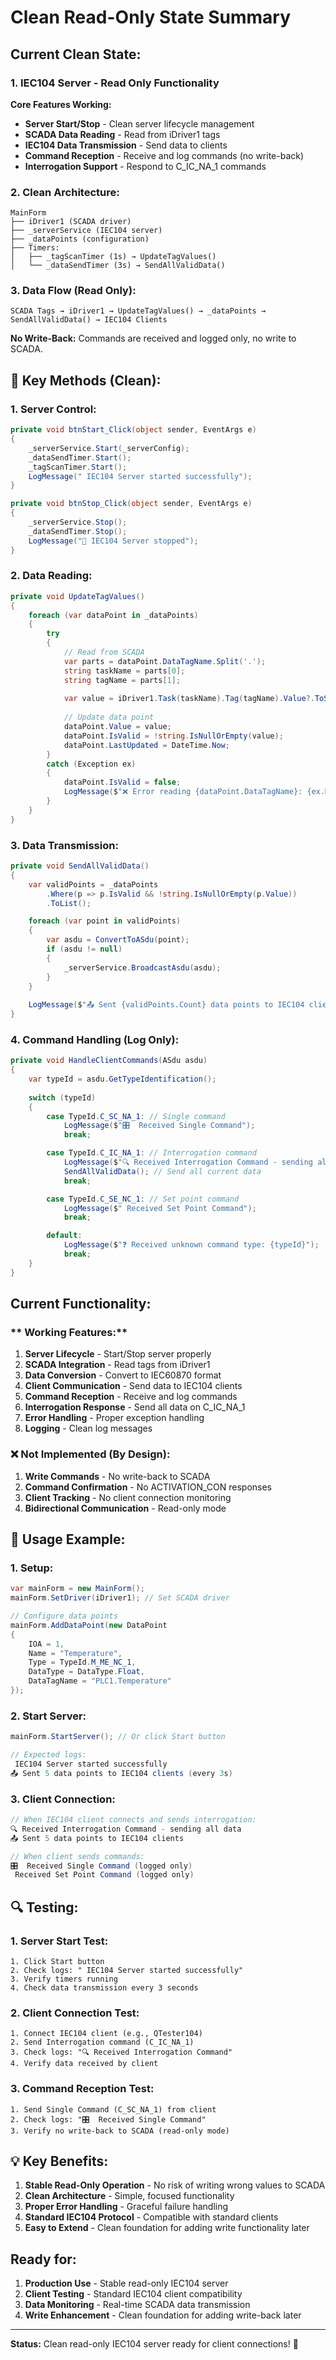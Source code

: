 # Clean Read-Only State Summary

##  **Current Clean State:**

### **1. IEC104 Server - Read Only Functionality**

**Core Features Working:**
-  **Server Start/Stop** - Clean server lifecycle management
-  **SCADA Data Reading** - Read from iDriver1 tags
-  **IEC104 Data Transmission** - Send data to clients
-  **Command Reception** - Receive and log commands (no write-back)
-  **Interrogation Support** - Respond to C_IC_NA_1 commands

### **2. Clean Architecture:**

```
MainForm
├── iDriver1 (SCADA driver)
├── _serverService (IEC104 server)
├── _dataPoints (configuration)
├── Timers:
│   ├── _tagScanTimer (1s) → UpdateTagValues()
│   └── _dataSendTimer (3s) → SendAllValidData()
```

### **3. Data Flow (Read Only):**

```
SCADA Tags → iDriver1 → UpdateTagValues() → _dataPoints → SendAllValidData() → IEC104 Clients
```

**No Write-Back:** Commands are received and logged only, no write to SCADA.

## 🔧 **Key Methods (Clean):**

### **1. Server Control:**
```csharp
private void btnStart_Click(object sender, EventArgs e)
{
    _serverService.Start(_serverConfig);
    _dataSendTimer.Start();
    _tagScanTimer.Start();
    LogMessage(" IEC104 Server started successfully");
}

private void btnStop_Click(object sender, EventArgs e)
{
    _serverService.Stop();
    _dataSendTimer.Stop();
    LogMessage("🛑 IEC104 Server stopped");
}
```

### **2. Data Reading:**
```csharp
private void UpdateTagValues()
{
    foreach (var dataPoint in _dataPoints)
    {
        try
        {
            // Read from SCADA
            var parts = dataPoint.DataTagName.Split('.');
            string taskName = parts[0];
            string tagName = parts[1];
            
            var value = iDriver1.Task(taskName).Tag(tagName).Value?.ToString();
            
            // Update data point
            dataPoint.Value = value;
            dataPoint.IsValid = !string.IsNullOrEmpty(value);
            dataPoint.LastUpdated = DateTime.Now;
        }
        catch (Exception ex)
        {
            dataPoint.IsValid = false;
            LogMessage($"❌ Error reading {dataPoint.DataTagName}: {ex.Message}");
        }
    }
}
```

### **3. Data Transmission:**
```csharp
private void SendAllValidData()
{
    var validPoints = _dataPoints
        .Where(p => p.IsValid && !string.IsNullOrEmpty(p.Value))
        .ToList();

    foreach (var point in validPoints)
    {
        var asdu = ConvertToASdu(point);
        if (asdu != null)
        {
            _serverService.BroadcastAsdu(asdu);
        }
    }
    
    LogMessage($"📤 Sent {validPoints.Count} data points to IEC104 clients");
}
```

### **4. Command Handling (Log Only):**
```csharp
private void HandleClientCommands(ASdu asdu)
{
    var typeId = asdu.GetTypeIdentification();
    
    switch (typeId)
    {
        case TypeId.C_SC_NA_1: // Single command
            LogMessage($"🎛️  Received Single Command");
            break;

        case TypeId.C_IC_NA_1: // Interrogation command
            LogMessage($"🔍 Received Interrogation Command - sending all data");
            SendAllValidData(); // Send all current data
            break;

        case TypeId.C_SE_NC_1: // Set point command
            LogMessage($" Received Set Point Command");
            break;

        default:
            LogMessage($"❓ Received unknown command type: {typeId}");
            break;
    }
}
```

##  **Current Functionality:**

### ** Working Features:**
1. **Server Lifecycle** - Start/Stop server properly
2. **SCADA Integration** - Read tags from iDriver1
3. **Data Conversion** - Convert to IEC60870 format
4. **Client Communication** - Send data to IEC104 clients
5. **Command Reception** - Receive and log commands
6. **Interrogation Response** - Send all data on C_IC_NA_1
7. **Error Handling** - Proper exception handling
8. **Logging** - Clean log messages

### **❌ Not Implemented (By Design):**
1. **Write Commands** - No write-back to SCADA
2. **Command Confirmation** - No ACTIVATION_CON responses
3. **Client Tracking** - No client connection monitoring
4. **Bidirectional Communication** - Read-only mode

## 🎯 **Usage Example:**

### **1. Setup:**
```csharp
var mainForm = new MainForm();
mainForm.SetDriver(iDriver1); // Set SCADA driver

// Configure data points
mainForm.AddDataPoint(new DataPoint
{
    IOA = 1,
    Name = "Temperature",
    Type = TypeId.M_ME_NC_1,
    DataType = DataType.Float,
    DataTagName = "PLC1.Temperature"
});
```

### **2. Start Server:**
```csharp
mainForm.StartServer(); // Or click Start button

// Expected logs:
 IEC104 Server started successfully
📤 Sent 5 data points to IEC104 clients (every 3s)
```

### **3. Client Connection:**
```csharp
// When IEC104 client connects and sends interrogation:
🔍 Received Interrogation Command - sending all data
📤 Sent 5 data points to IEC104 clients

// When client sends commands:
🎛️  Received Single Command (logged only)
 Received Set Point Command (logged only)
```

## 🔍 **Testing:**

### **1. Server Start Test:**
```
1. Click Start button
2. Check logs: " IEC104 Server started successfully"
3. Verify timers running
4. Check data transmission every 3 seconds
```

### **2. Client Connection Test:**
```
1. Connect IEC104 client (e.g., QTester104)
2. Send Interrogation command (C_IC_NA_1)
3. Check logs: "🔍 Received Interrogation Command"
4. Verify data received by client
```

### **3. Command Reception Test:**
```
1. Send Single Command (C_SC_NA_1) from client
2. Check logs: "🎛️  Received Single Command"
3. Verify no write-back to SCADA (read-only mode)
```

## 💡 **Key Benefits:**

1. **Stable Read-Only Operation** - No risk of writing wrong values to SCADA
2. **Clean Architecture** - Simple, focused functionality
3. **Proper Error Handling** - Graceful failure handling
4. **Standard IEC104 Protocol** - Compatible with standard clients
5. **Easy to Extend** - Clean foundation for adding write functionality later

##  **Ready for:**

1. **Production Use** - Stable read-only IEC104 server
2. **Client Testing** - Standard IEC104 client compatibility
3. **Data Monitoring** - Real-time SCADA data transmission
4. **Write Enhancement** - Clean foundation for adding write-back later

---

**Status:** Clean read-only IEC104 server ready for client connections! 🎉

